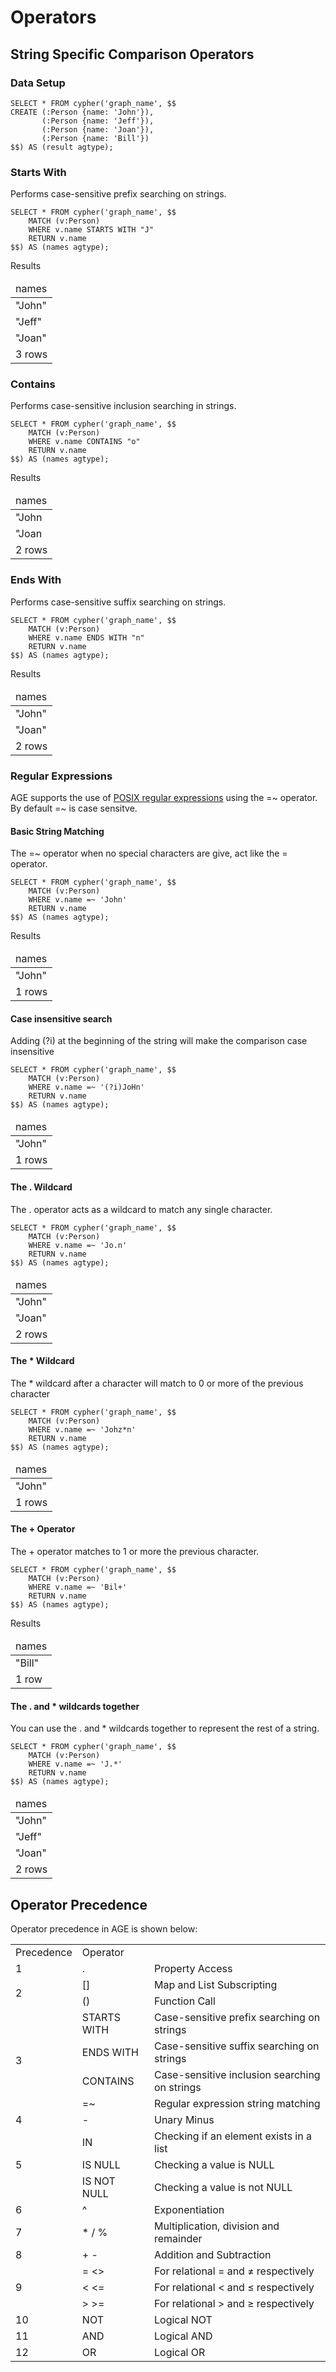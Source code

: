 # Operators

## String Specific Comparison Operators

### Data Setup

```postgresql
SELECT * FROM cypher('graph_name', $$
CREATE (:Person {name: 'John'}),
       (:Person {name: 'Jeff'}),
       (:Person {name: 'Joan'}),
       (:Person {name: 'Bill'})
$$) AS (result agtype);
```

### Starts With

Performs case-sensitive prefix searching on strings.

```postgresql
SELECT * FROM cypher('graph_name', $$
	MATCH (v:Person)
	WHERE v.name STARTS WITH "J"
	RETURN v.name
$$) AS (names agtype);
```

Results
<table>
  <thead>
  <tr>
   <td>names</td>
  </tr>
  </thead>
  <tr>
   <td>"John"</td>
  </tr>
  <tr>
   <td>"Jeff"</td>
  </tr>
  <tr>
   <td>"Joan"</td>
  </tr>
  <tr>
   <td colspan="1">3 rows</td>
  </tr>
</table>

### Contains

Performs case-sensitive inclusion searching in strings.

```postgresql
SELECT * FROM cypher('graph_name', $$
	MATCH (v:Person)
	WHERE v.name CONTAINS "o"
	RETURN v.name
$$) AS (names agtype);
```

Results
<table>
  <thead>
  <tr>
   <td>names</td>
  </tr>
  </thead>
  <tr>
   <td>"John</td>
  </tr>
  <tr>
   <td>"Joan</td>
  </tr>
  <tr>
   <td colspan="1">2 rows</td>
  </tr>
</table>


### Ends With

Performs case-sensitive suffix searching on strings.

```postgresql
SELECT * FROM cypher('graph_name', $$
	MATCH (v:Person)
	WHERE v.name ENDS WITH "n"
	RETURN v.name
$$) AS (names agtype);
```

Results
<table>
  <thead>
  <tr>
   <td>names</td>
  </tr>
  </thead>
  <tr>
   <td>"John"</td>
  </tr>
  <tr>
   <td>"Joan"</td>
  </tr>
  <tr>
   <td colspan="1">2 rows</td>
  </tr>
</table>

### Regular Expressions

AGE supports the use of [POSIX regular expressions](https://www.postgresql.org/docs/11/functions-matching.html#FUNCTIONS-POSIX-REGEXP) using the =~ operator. By default =~ is case sensitve.


#### Basic String Matching

The =~ operator when no special characters are give, act like the = operator.

```postgresql
SELECT * FROM cypher('graph_name', $$
	MATCH (v:Person)
	WHERE v.name =~ 'John'
	RETURN v.name
$$) AS (names agtype);
```

Results
<table>
  <thead>
  <tr>
   <td>names</td>
  </tr>
  </thead>
  <tr>
   <td>"John"</td>
  </tr>
  <tr>
   <td colspan="1">1 rows</td>
  </tr>
</table>

#### Case insensitive search

Adding (?i) at the beginning of the string will make the comparison case insensitive

```postgresql
SELECT * FROM cypher('graph_name', $$
	MATCH (v:Person)
	WHERE v.name =~ '(?i)JoHn'
	RETURN v.name
$$) AS (names agtype);
```

<table>
  <thead>
  <tr>
   <td>names</td>
  </tr>
  </thead>
  <tr>
   <td>"John"</td>
  </tr>
  <tr>
   <td colspan="1">1 rows</td>
  </tr>
</table>


#### The . Wildcard

The . operator acts as a wildcard to match any single character.

```postgresql
SELECT * FROM cypher('graph_name', $$
	MATCH (v:Person)
	WHERE v.name =~ 'Jo.n'
	RETURN v.name
$$) AS (names agtype);
```

<table>
  <thead>
  <tr>
   <td>names</td>
  </tr>
  </thead>
  <tr>
   <td>"John"</td>
  </tr>
  <tr>
   <td>"Joan"</td>
  </tr>
  <tr>
   <td colspan="1">2 rows</td>
  </tr>
</table>

#### The * Wildcard

The * wildcard after a character will match to 0 or more of the previous character

```postgresql
SELECT * FROM cypher('graph_name', $$
	MATCH (v:Person)
	WHERE v.name =~ 'Johz*n'
	RETURN v.name
$$) AS (names agtype);
```

<table>
  <thead>
  <tr>
   <td>names</td>
  </tr>
  </thead>
  <tr>
   <td>"John"</td>
  </tr>
  <tr>
   <td colspan="1">1 rows</td>
  </tr>
</table>


#### The + Operator

The + operator matches to 1 or more the previous character.

```postgresql
SELECT * FROM cypher('graph_name', $$
	MATCH (v:Person)
	WHERE v.name =~ 'Bil+'
	RETURN v.name
$$) AS (names agtype);
```

Results
<table>
  <thead>
  <tr>
   <td>names</td>
  </tr>
  </thead>
  <tr>
   <td>"Bill"</td>
  </tr>
  <tr>
   <td colspan="1">1 row</td>
  </tr>
</table>

#### The . and * wildcards together

You can use the . and * wildcards together to represent the rest of a string.

```postgresql
SELECT * FROM cypher('graph_name', $$
	MATCH (v:Person)
	WHERE v.name =~ 'J.*'
	RETURN v.name
$$) AS (names agtype);
```

<table>
  <thead>
  <tr>
   <td>names</td>
  </tr>
  </thead>
  <tr>
   <td>"John"</td>
  </tr>
  <tr>
   <td>"Jeff"</td>
  </tr>
  <tr>
   <td>"Joan"</td>
  </tr>
  <tr>
   <td colspan="1">2 rows</td>
  </tr>
</table>


## Operator Precedence

Operator precedence in AGE is shown below:


<table>
  <tr>
   <td>Precedence
   </td>
   <td>Operator
   </td>
   <td>
   </td>
  </tr>
  <tr>
   <td>1
   </td>
   <td>.
   </td>
   <td>Property Access
   </td>
  </tr>
  <tr>
   <td rowspan="2" >2
   </td>
   <td>[]
   </td>
   <td>Map and List Subscripting
   </td>
  </tr>
  <tr>
   <td>()
   </td>
   <td>Function Call
   </td>
  </tr>
  <tr>
   <td rowspan="4" >3
   </td>
   <td>STARTS WITH
   </td>
   <td>Case-sensitive prefix searching on strings
   </td>
  </tr>
  <tr>
   <td>ENDS WITH
   </td>
   <td>Case-sensitive suffix searching on strings
   </td>
  </tr>
  <tr>
   <td>CONTAINS
   </td>
   <td>Case-sensitive inclusion searching on strings
   </td>
  </tr>
  <tr>
   <td>=~
   </td>
   <td>Regular expression string matching
   </td>
  </tr>
  <tr>
   <td>4
   </td>
   <td>-
   </td>
   <td>Unary Minus
   </td>
  </tr>
  <tr>
   <td rowspan="3" >5
   </td>
   <td>IN
   </td>
   <td>Checking if an element exists in a list
   </td>
  </tr>
  <tr>
   <td>IS NULL
   </td>
   <td>Checking a value is NULL
   </td>
  </tr>
  <tr>
   <td>IS NOT NULL
   </td>
   <td>Checking a value is not NULL
   </td>
  </tr>
  <tr>
   <td>6
   </td>
   <td>^
   </td>
   <td>Exponentiation
   </td>
  </tr>
  <tr>
   <td>7
   </td>
   <td>* / %
   </td>
   <td>Multiplication, division and remainder
   </td>
  </tr>
  <tr>
   <td>8
   </td>
   <td>+ -
   </td>
   <td>Addition and Subtraction
   </td>
  </tr>
  <tr>
   <td rowspan="3" >9
   </td>
   <td>= &lt;>
   </td>
   <td>For relational = and ≠ respectively
   </td>
  </tr>
  <tr>
   <td>&lt; &lt;=
   </td>
   <td>For relational &lt; and ≤ respectively
   </td>
  </tr>
  <tr>
   <td>> >=
   </td>
   <td>For relational > and ≥ respectively
   </td>
  </tr>
  <tr>
   <td>10
   </td>
   <td>NOT
   </td>
   <td>Logical NOT
   </td>
  </tr>
  <tr>
   <td>11
   </td>
   <td>AND
   </td>
   <td>Logical AND
   </td>
  </tr>
  <tr>
   <td>12
   </td>
   <td>OR
   </td>
   <td>Logical OR
   </td>
  </tr>
</table>



